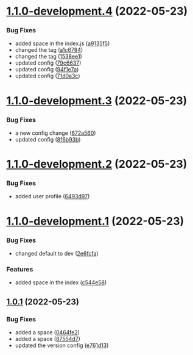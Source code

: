 # [1.1.0-development.4](https://github.com/prashant9428/auto-release-single-repo/compare/v1.1.0-development.3...v1.1.0-development.4) (2022-05-23)


### Bug Fixes

* added space in the index.js ([a9135f5](https://github.com/prashant9428/auto-release-single-repo/commit/a9135f555dbf7b05e3821237485b7089f1a603ce))
* changed the tag ([a1c6784](https://github.com/prashant9428/auto-release-single-repo/commit/a1c6784871b78c794bb655a592abaf95ac21112f))
* changed the tag ([1538ee1](https://github.com/prashant9428/auto-release-single-repo/commit/1538ee12dc7228651ffeda90b037c1755f4a8221))
* updated config ([79c6637](https://github.com/prashant9428/auto-release-single-repo/commit/79c66373f9efdd2dfab778a6820232300322cf1a))
* updated config ([94f1e7a](https://github.com/prashant9428/auto-release-single-repo/commit/94f1e7a490daa138923cd12ff2f0ee9547943700))
* updated config ([71d0a3c](https://github.com/prashant9428/auto-release-single-repo/commit/71d0a3c4704f654fb6063f1701a98802e5382fe2))

# [1.1.0-development.3](https://github.com/prashant9428/auto-release-single-repo/compare/v1.1.0-development.2...v1.1.0-development.3) (2022-05-23)


### Bug Fixes

* a new config change ([672a560](https://github.com/prashant9428/auto-release-single-repo/commit/672a560f00682ada294bbc49ed452eea780508c7))
* updated config ([8f6b93b](https://github.com/prashant9428/auto-release-single-repo/commit/8f6b93b3432a1a1c49cfd76fbe655955462cb007))

# [1.1.0-development.2](https://github.com/prashant9428/auto-release-single-repo/compare/v1.1.0-development.1...v1.1.0-development.2) (2022-05-23)


### Bug Fixes

* added user profile ([6493d97](https://github.com/prashant9428/auto-release-single-repo/commit/6493d97edec19e651a6fd00484fa3caeeecc1178))

# [1.1.0-development.1](https://github.com/prashant9428/auto-release-single-repo/compare/v1.0.1...v1.1.0-development.1) (2022-05-23)


### Bug Fixes

* changed default to dev ([2e6fcfa](https://github.com/prashant9428/auto-release-single-repo/commit/2e6fcfa49177bc580900e7087a22292981012e74))


### Features

* added space in the index ([c544e58](https://github.com/prashant9428/auto-release-single-repo/commit/c544e580bb04538a928f80c5295736e031d4d4b7))

## [1.0.1](https://github.com/prashant9428/auto-release-single-repo/compare/v1.0.0...v1.0.1) (2022-05-23)


### Bug Fixes

* added a space ([0464fe2](https://github.com/prashant9428/auto-release-single-repo/commit/0464fe2f73751a2e2d7e4a6bdbf38d406c3a065f))
* added a space ([87554d7](https://github.com/prashant9428/auto-release-single-repo/commit/87554d75fb51d5ce5fa5097584c24cdd4ac414d3))
* updated the version config ([e761d13](https://github.com/prashant9428/auto-release-single-repo/commit/e761d139fe23c98ead9eb8e841e59474b7682706))
